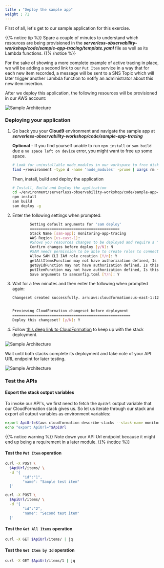 ```yaml
---
title : "Deploy the sample app"
weight : 71
---
```


First of all, let's get to our sample application for this exercise.

{{% notice tip %}}
Spare a couple of minutes to understand which resources are being provisioned in the ***serverless-observability-workshop/code/sample-app-tracing/template.yaml*** file as well as its Lambda functions.
{{% /notice %}}

For the sake of showing a more complete example of active tracing in place, we will be adding a second link to our `Put Item` service in a way that for each new item recorded, a message will be sent to a SNS Topic which will later trigger another Lambda function to notify an administrator about this new item insertion.

After we deploy this application, the following resources will be provisioned in our AWS account:

![Sample Architecture](/images/tracing_app.png?width=40pc)

### Deploying your application

1. Go back you your **Cloud9** environment and navigate the sample app at ***serverless-observability-workshop/code/sample-app-tracing***

    **Optional** - If you find yourself unable to run `npm install` or `sam build` due a `no space left on device` error, you might want to free up some space.

    ```sh
    # Look for uninstallable node_modules in our workspace to free disk space
    find ~/environment -type d -name 'node_modules' -prune | xargs rm -r
    ```

    Then, install, build and deploy the application

    ```sh
    # Install, Build and Deploy the application
    cd ~/environment/serverless-observability-workshop/code/sample-app-tracing
    npm install
    sam build
    sam deploy -g
    ```

1. Enter the following settings when prompted:

    ```sh
            Setting default arguments for 'sam deploy'
            =========================================
            Stack Name [sam-app]: monitoring-app-tracing
            AWS Region [us-east-1]: 
            #Shows you resources changes to be deployed and require a 'Y' to initiate deploy
            Confirm changes before deploy [y/N]: N
            #SAM needs permission to be able to create roles to connect to the resources in your template
            Allow SAM CLI IAM role creation [Y/n]: Y
            getAllItemsFunction may not have authorization defined, Is this okay? [y/N]: Y
            getByIdFunction may not have authorization defined, Is this okay? [y/N]: Y
            putItemFunction may not have authorization defined, Is this okay? [y/N]: Y
            Save arguments to samconfig.toml [Y/n]: Y 
    ```

1. Wait for a few minutes and then enter the following when prompted again:

    ```sh
    Changeset created successfully. arn:aws:cloudformation:us-east-1:1234567890:changeSet/samcli-deploy135353414/3d893bb8-2ecf-4491-9022-0644f5534da


    Previewing CloudFormation changeset before deployment
    ======================================================
    Deploy this changeset? [y/N]: Y
    ```

1. Follow [this deep link to CloudFormation](https://console.aws.amazon.com/cloudformation/home#/stacks?filteringText=sam-&filteringStatus=active&viewNested=true&hideStacks=false&stackId=) to keep up with the stack deployment.

![Sample Architecture](/images/samstacks_tracing.png)

Wait until both stacks complete its deployment and take note of your API URL endpoint for later testing.

![Sample Architecture](/images/samstackcomplete_tracing.png)

### Test the APIs 

#### Export the stack output variables

To invoke our API's, we first need to fetch the `ApiUrl` output variable that our CloudFormation stack gives us. So let us iterate through our stack and export all output variables as environment variables:

```sh
export ApiUrl=$(aws cloudformation describe-stacks --stack-name monitoring-app-tracing --output json | jq '.Stacks[].Outputs[] | select(.OutputKey=="ApiUrl") | .OutputValue' | sed -e 's/^"//'  -e 's/"$//')
echo "export ApiUrl="$ApiUrl
```

{{% notice warning %}}
Note down your API Url endpoint because it might end up being a requirement in a later module.
{{% /notice %}}


#### Test the `Put Item` operation

```sh
curl -X POST \
  $ApiUrl/items/ \
  -d '{
        "id":"1",  
        "name": "Sample test item"
  }'

curl -X POST \
  $ApiUrl/items/ \
  -d '{
        "id":"2",  
        "name": "Second test item"
  }'
```

#### Test the `Get All Items` operation

```sh
curl -X GET $ApiUrl/items/ | jq
```

#### Test the `Get Item by Id` operation

```sh
curl -X GET $ApiUrl/items/1 | jq
```